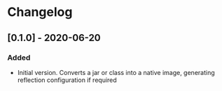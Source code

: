 # Changelog

## [0.1.0] - 2020-06-20
### Added
- Initial version. Converts a jar or class into a native image, generating reflection configuration if required